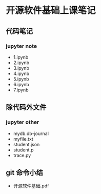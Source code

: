 #  开源软件基础上课笔记
## 代码笔记
### jupyter note

* 1.ipynb
* 2.ipynb
* 3.ipynb
* 4.ipynb
* 5.ipynb
* 6.ipynb
* 7.ipynb

## 除代码外文件
### jupyter other

* mydb.db-journal
* myfile.txt
* student.json
* student.p
* trace.py

## git 命令小结
* 开源软件基础.pdf